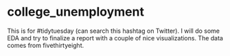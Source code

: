 # college_unemployment

This is for #tidytuesday (can search this hashtag on Twitter). I will do some EDA and try to finalize a report with a couple of nice visualizations. The data comes from fivethirtyeight.